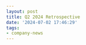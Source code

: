 ```yaml
---
layout: post
title: Q2 2024 Retrospective
date: '2024-07-02 17:46:29'
tags:
- company-news
---
```


